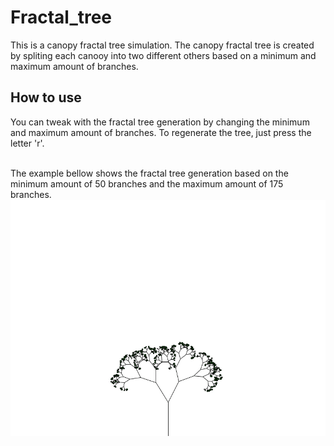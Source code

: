 # Fractal_tree
This is a canopy fractal tree simulation. The canopy fractal tree is created by spliting each canooy into two different others based on a minimum and maximum amount of branches. 

<h2> How to use </h2>
<p>
  You can tweak with the fractal tree generation by changing the minimum and maximum amount of branches. To regenerate the tree, just press the letter 'r'.
</p>

<br>
The example bellow shows the fractal tree generation based on the minimum amount of 50 branches and the maximum amount of 175 branches.

<br>
<img src="data/example.gif">

